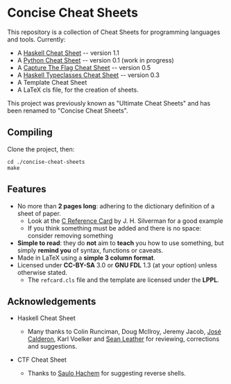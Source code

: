 Concise Cheat Sheets
====================

This repository is a collection of Cheat Sheets for programming languages and
tools.  Currently:

* A [Haskell Cheat Sheet] -- version 1.1
* A [Python Cheat Sheet] -- version 0.1 (work in progress)
* A [Capture The Flag Cheat Sheet] -- version 0.5
* A [Haskell Typeclasses Cheat Sheet] -- version 0.3
* A Template Cheat Sheet
* A LaTeX cls file, for the creation of sheets.

This project was previously known as "Ultimate Cheat Sheets" and has been
renamed to "Concise Cheat Sheets".


Compiling
---------

Clone the project, then:

    cd ./concise-cheat-sheets
    make



Features
--------

* No more than **2 pages long**: adhering to the dictionary definition of a sheet of paper.
	* Look at the [C Reference Card] by J. H. Silverman for a good example
	* If you think something must be added and there is no space: consider removing something
* **Simple to read**: they do **not** aim to **teach** you how to use something, but simply
  **remind you** of syntax, functions or caveats.
* Made in LaTeX using a **simple 3 column format**.
* Licensed under **CC-BY-SA** 3.0 or **GNU FDL** 1.3  (at your option)  unless otherwise stated.
	* The `refcard.cls` file and the template are licensed under the **LPPL**.


Acknowledgements
----------------

* Haskell Cheat Sheet
	* Many thanks to
	  Colin Runciman,
	  Doug McIlroy,
	  Jeremy Jacob,
	  [José Calderon](https://github.com/jmct),
	  Karl Voelker and
	  [Sean Leather](https://github.com/spl)
	  for reviewing, corrections and suggestions.

* CTF Cheat Sheet
	* Thanks to [Saulo Hachem](https://github.com/sauloh) for suggesting reverse shells.

[C Reference Card]: http://www.math.brown.edu/~jhs/ReferenceCards/CRefCard.v2.2.pdf
[Haskell Cheat Sheet]: https://github.com/rudymatela/concise-cheat-sheets/releases/download/haskell-v1.1/haskell-cs-1.1.pdf
[Python CHeat Sheet]:  https://github.com/rudymatela/concise-cheat-sheets/releases/download/python-v0.1/python-cs-0.1.pdf
[Haskell Typeclasses Cheat Sheet]: https://github.com/rudymatela/concise-cheat-sheets/releases/download/haskell-tc-v0.3/haskell-tc-cs-0.3.pdf
[Capture The Flag Cheat Sheet]: https://github.com/rudymatela/concise-cheat-sheets/releases/download/ctf-v0.5/ctf-cs-0.5.pdf
